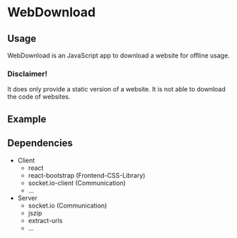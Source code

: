 # WebDownload

## Usage
WebDownload is an JavaScript app to download a website for offline usage. 

### Disclaimer! 
It does only provide a static version of a website. It is not able to download the code of websites.

## Example



## Dependencies
- Client
  - react 
  - react-bootstrap (Frontend-CSS-Library)
  - socket.io-client (Communication)
  - ...
- Server
  - socket.io (Communication)
  - jszip 
  - extract-urls
  - ...


